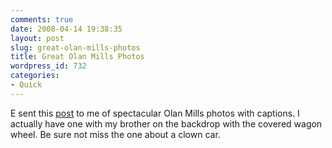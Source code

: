 ```yaml
---
comments: true
date: 2008-04-14 19:38:35
layout: post
slug: great-olan-mills-photos
title: Great Olan Mills Photos
wordpress_id: 732
categories:
- Quick
---
```


E sent this [post](http://listoftheday.blogspot.com/2007/09/great-olan-mills-photos.html) to me of spectacular Olan Mills photos with captions. I actually have one with my brother on the backdrop with the covered wagon wheel. Be sure not miss the one about a clown car.
